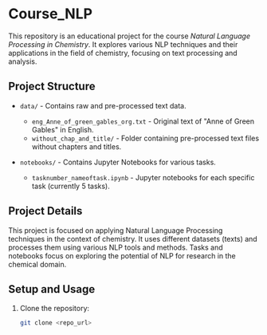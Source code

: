 # Course_NLP

This repository is an educational project for the course *Natural Language Processing in Chemistry*. It explores various NLP techniques and their applications in the field of chemistry, focusing on text processing and analysis.

## Project Structure

- `data/` - Contains raw and pre-processed text data.
  - `eng_Anne_of_green_gables_org.txt` - Original text of "Anne of Green Gables" in English.
  - `without_chap_and_title/` - Folder containing pre-processed text files without chapters and titles.
  
- `notebooks/` - Contains Jupyter Notebooks for various tasks.
  - `tasknumber_nameoftask.ipynb` - Jupyter notebooks for each specific task (currently 5 tasks).

## Project Details

This project is focused on applying Natural Language Processing techniques in the context of chemistry. It uses different datasets (texts) and processes them using various NLP tools and methods. Tasks and notebooks focus on exploring the potential of NLP for research in the chemical domain.

## Setup and Usage

1. Clone the repository:
   ```bash
   git clone <repo_url>